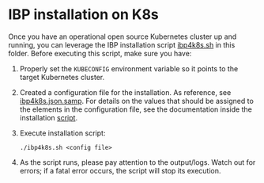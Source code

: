 # IBP installation on K8s

Once you have an operational open source Kubernetes cluster up and running, you can leverage the IBP installation script [ibp4k8s.sh](ibp4k8s.sh) in this folder. Before executing this script, make sure you have:

1. Properly set the `KUBECONFIG` environment variable so it points to the target Kubernetes cluster.
1. Created a configuration file for the installation. As reference, see [ibp4k8s.json.samp](ibp4k8s.json.samp). For details on the values that should be assigned to the elements in the configuration file, see the documentation inside the installation [script](ibp4k8s.sh).
1. Execute installation script:

    ```
    ./ibp4k8s.sh <config file>
    ```

1. As the script runs, please pay attention to the output/logs. Watch out for errors; if a fatal error occurs, the script will stop its execution.
